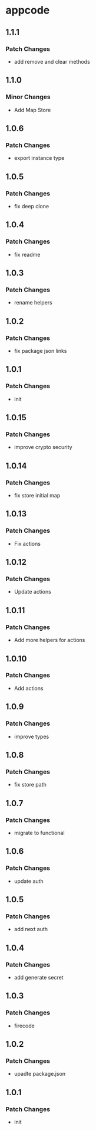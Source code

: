 # appcode

## 1.1.1

### Patch Changes

- add remove and clear methods

## 1.1.0

### Minor Changes

- Add Map Store

## 1.0.6

### Patch Changes

- export instance type

## 1.0.5

### Patch Changes

- fix deep clone

## 1.0.4

### Patch Changes

- fix readme

## 1.0.3

### Patch Changes

- rename helpers

## 1.0.2

### Patch Changes

- fix package json links

## 1.0.1

### Patch Changes

- init

## 1.0.15

### Patch Changes

- improve crypto security

## 1.0.14

### Patch Changes

- fix store initial map

## 1.0.13

### Patch Changes

- Fix actions

## 1.0.12

### Patch Changes

- Update actions

## 1.0.11

### Patch Changes

- Add more helpers for actions

## 1.0.10

### Patch Changes

- Add actions

## 1.0.9

### Patch Changes

- improve types

## 1.0.8

### Patch Changes

- fix store path

## 1.0.7

### Patch Changes

- migrate to functional

## 1.0.6

### Patch Changes

- update auth

## 1.0.5

### Patch Changes

- add next auth

## 1.0.4

### Patch Changes

- add generate secret

## 1.0.3

### Patch Changes

- firecode

## 1.0.2

### Patch Changes

- upadte package.json

## 1.0.1

### Patch Changes

- init
